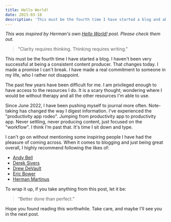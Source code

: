 ```yaml
---
title: Hello World!
date: 2023-03-18
description: 'This must be the fourth time I have started a blog and abandoned it. That changes today.'
---
```

*This was inspired by Herman's own [Hello World!](https://herman.bearblog.dev/hello-world/) post. Please check them out.*

>"Clarity requires thinking. Thinking requires writing."

This must be the fourth time I have started a blog. I haven't been very successful at being a consistent content producer. That changes today. I made a promise I can't break. I have made a real commitment to someone in my life, who I rather not disappoint.

The past few years have been difficult for me. I am privileged enough to have access to the resources I do. It is a scary thought; wondering where I would be without therapy and all the other resources I'm able to use.

Since June 2022, I have been pushing myself to journal more often. Note-taking has changed the way I digest information. I've experienced the "productivity app rodeo". Jumping from productivity app to productivity app. Never settling, never producing content, just focused on the "workflow". I think I'm past that. It's time I sit down and type.

I can't go on without mentioning some inspiring people I have had the pleasure of coming across. When it comes to blogging and just being great overall, I highly recommend following the likes of:
- [Andy Bell](https://andy-bell.co.uk/)
- [Derek Sivers](https://sive.rs/)
- [Drew DeVault](https://drewdevault.com/)
- [Eric Bower](https://erock.prose.sh/)
- [Herman Martinus](https://herman.bearblog.dev/)

To wrap it up, if you take anything from this post, let it be:

>“Better done than perfect.”

Hope you found reading this worthwhile. Take care, and maybe I'll see you in the next post.